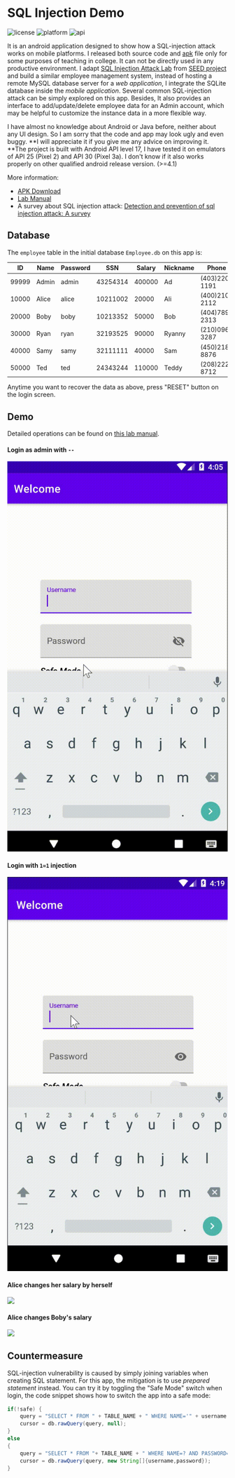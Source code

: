 # SQL Injection Demo

![license](https://img.shields.io/github/license/li-xin-yi/sql-inject-demo?style=flat-square)
![platform](https://img.shields.io/static/v1?label=Android&message=>=4.1&color=green&style=flat-square)
![api](https://img.shields.io/static/v1?label=API%20level&message=17&color=informational&style=flat-square)


It is an android application designed to show how a SQL-injection attack works on mobile platforms. I released both source code and [apk](https://github.com/li-xin-yi/SQL-inject-demo/releases/tag/v0.0.2) file only for some purposes of teaching in college. It can not be directly used in any productive environment. I adapt [SQL Injection Attack Lab](https://seedsecuritylabs.org/Labs_16.04/PDF/Web_SQL_Injection.pdf) from [SEED project](https://seedsecuritylabs.org/) and build a similar employee management system, instead of hosting a remote MySQL database server for a *web application*, I integrate the SQLite database inside the *mobile application*. Several common SQL-injection attack can be simply explored on this app. Besides, It also provides an interface to add/update/delete employee data for an Admin account, which may be helpful to customize the instance data in a more flexible way.

I have almost no knowledge about Android or Java before, neither about any UI design. So I am sorry that the code and app may look ugly and even buggy. **I will appreciate it if you give me any advice on improving it. **The project is built with Android API level 17, I have tested it on emulators of API 25 (Pixel 2) and API 30 (Pixel 3a). I don't know if it also works properly on other qualified android release version. (>=4.1)

More information:

- [APK Download](https://github.com/li-xin-yi/SQL-inject-demo/releases/download/v0.0.2/sql-inject-demo.apk)
- [Lab Manual](https://security-summer-labs.readthedocs.io/en/latest/lab8/readme.html)
- A survey about SQL injection attack: [Detection and prevention of sql injection attack: A survey](https://www.researchgate.net/profile/Zainab-Alwan-5/publication/320108029_Detection_and_Prevention_of_SQL_Injection_Attack_A_Survey/links/59ce63840f7e9b4fd7e1b495/Detection-and-Prevention-of-SQL-Injection-Attack-A-Survey.pdf)

## Database

The `employee` table in the initial database `Employee.db` on this app is:

ID | Name | Password |  SSN | Salary | Nickname | Phone | Email | Address | Birthday
---|---|---|---|---|---|---|---|---|---|
99999 | Admin | admin | 43254314 | 400000 | Ad | (403)220-1191 | admin@hogwarts.edu | Gryffindor House | 1990-03-05
10000 | Alice | alice | 10211002 | 20000 | Ali | (400)210-2112 | alice@hogwarts.edu | Gryffindor House | 2000-09-20
20000 | Boby | boby | 10213352 | 50000 | Bob | (404)789-2313 | boby@hogwarts.edu | Hufflepuff House | 2000-04-20
30000 | Ryan | ryan | 32193525 | 90000|  Ryanny | (210)096-3287 | ryan@hogwarts.edu | Ravenclaw House | 2000-04-10
40000 | Samy | samy | 32111111 | 40000 | Sam | (450)218-8876 | samy@hogwarts.edu | Slytherin House | 2000-01-11 
50000 | Ted | ted | 24343244 | 110000 | Teddy | (208)222-8712 | ted@hogwarts.edu | Azkaban | 2000-11-03

Anytime you want to recover the data as above, press "RESET" button on the login screen.

## Demo

Detailed operations can be found on [this lab manual](https://security-summer-labs.readthedocs.io/en/latest/lab8/readme.html).

#### Login as admin with `--`

![](figs/admin-inject.gif)


#### Login with `1=1` injection

![](figs/alice-inject.gif)

#### Alice changes her salary by herself

![](figs/salary-self.gif)

#### Alice changes Boby's salary

![](figs/salary-boby.gif)

## Countermeasure

SQL-injection vulnerability is caused by simply joining variables when creating SQL statement. For this app, the mitigation is to use *prepared statement* instead. You can try it by toggling the "Safe Mode" switch when login, the code snippet shows how to switch the app into a safe mode:

```java
if(!safe) {
    query = "SELECT * FROM " + TABLE_NAME + " WHERE NAME='" + username + "' AND PASSWORD='" + password + "'";
    cursor = db.rawQuery(query, null);
}
else
{
    query = "SELECT * FROM "+ TABLE_NAME + " WHERE NAME=? AND PASSWORD=?";
    cursor = db.rawQuery(query, new String[]{username,password});
}
```









 
